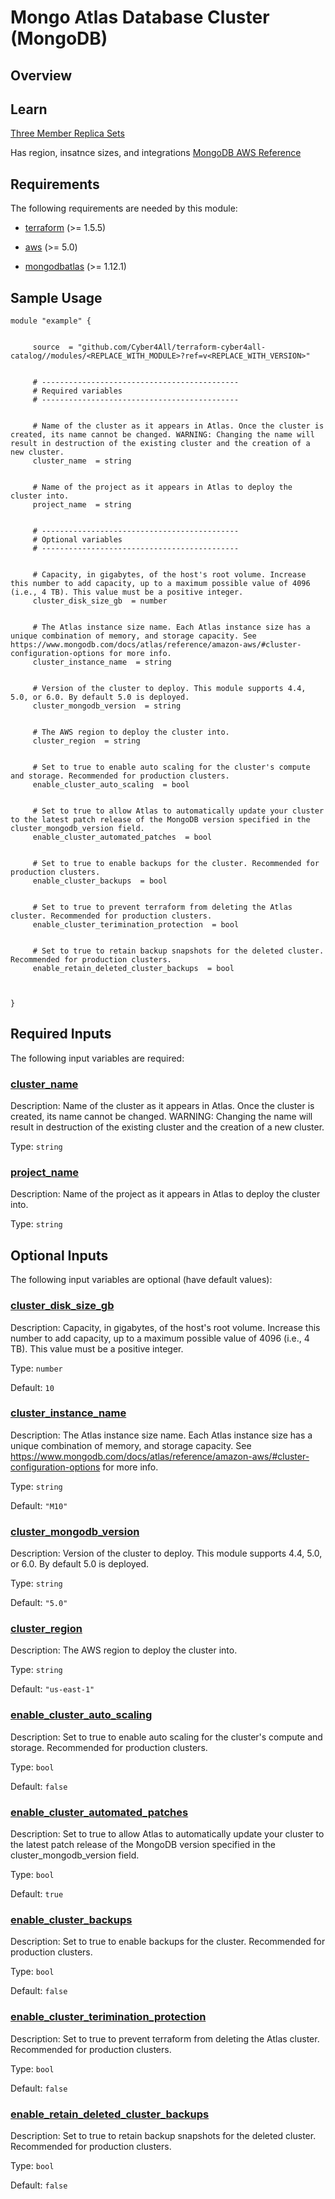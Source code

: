 # Mongo Atlas Database Cluster (MongoDB)

## Overview

## Learn

[Three Member Replica Sets](https://www.mongodb.com/docs/manual/core/replica-set-architecture-three-members/)

Has region, insatnce sizes, and integrations
[MongoDB AWS Reference](https://www.mongodb.com/docs/atlas/reference/amazon-aws/)


<!-- BEGIN_TF_DOCS -->
## Requirements

The following requirements are needed by this module:

- <a name="requirement_terraform"></a> [terraform](#requirement\_terraform) (>= 1.5.5)

- <a name="requirement_aws"></a> [aws](#requirement\_aws) (>= 5.0)

- <a name="requirement_mongodbatlas"></a> [mongodbatlas](#requirement\_mongodbatlas) (>= 1.12.1)

## Sample Usage

```hcl
module "example" {


	 source  = "github.com/Cyber4All/terraform-cyber4all-catalog//modules/<REPLACE_WITH_MODULE>?ref=v<REPLACE_WITH_VERSION>"


	 # --------------------------------------------
	 # Required variables
	 # --------------------------------------------


	 # Name of the cluster as it appears in Atlas. Once the cluster is created, its name cannot be changed. WARNING: Changing the name will result in destruction of the existing cluster and the creation of a new cluster.
	 cluster_name  = string


	 # Name of the project as it appears in Atlas to deploy the cluster into.
	 project_name  = string


	 # --------------------------------------------
	 # Optional variables
	 # --------------------------------------------


	 # Capacity, in gigabytes, of the host's root volume. Increase this number to add capacity, up to a maximum possible value of 4096 (i.e., 4 TB). This value must be a positive integer.
	 cluster_disk_size_gb  = number


	 # The Atlas instance size name. Each Atlas instance size has a unique combination of memory, and storage capacity. See https://www.mongodb.com/docs/atlas/reference/amazon-aws/#cluster-configuration-options for more info.
	 cluster_instance_name  = string


	 # Version of the cluster to deploy. This module supports 4.4, 5.0, or 6.0. By default 5.0 is deployed.
	 cluster_mongodb_version  = string


	 # The AWS region to deploy the cluster into.
	 cluster_region  = string


	 # Set to true to enable auto scaling for the cluster's compute and storage. Recommended for production clusters.
	 enable_cluster_auto_scaling  = bool


	 # Set to true to allow Atlas to automatically update your cluster to the latest patch release of the MongoDB version specified in the cluster_mongodb_version field.
	 enable_cluster_automated_patches  = bool


	 # Set to true to enable backups for the cluster. Recommended for production clusters.
	 enable_cluster_backups  = bool


	 # Set to true to prevent terraform from deleting the Atlas cluster. Recommended for production clusters.
	 enable_cluster_terimination_protection  = bool


	 # Set to true to retain backup snapshots for the deleted cluster. Recommended for production clusters.
	 enable_retain_deleted_cluster_backups  = bool



}
```
## Required Inputs

The following input variables are required:

### <a name="input_cluster_name"></a> [cluster\_name](#input\_cluster\_name)

Description: Name of the cluster as it appears in Atlas. Once the cluster is created, its name cannot be changed. WARNING: Changing the name will result in destruction of the existing cluster and the creation of a new cluster.

Type: `string`

### <a name="input_project_name"></a> [project\_name](#input\_project\_name)

Description: Name of the project as it appears in Atlas to deploy the cluster into.

Type: `string`

## Optional Inputs

The following input variables are optional (have default values):

### <a name="input_cluster_disk_size_gb"></a> [cluster\_disk\_size\_gb](#input\_cluster\_disk\_size\_gb)

Description: Capacity, in gigabytes, of the host's root volume. Increase this number to add capacity, up to a maximum possible value of 4096 (i.e., 4 TB). This value must be a positive integer.

Type: `number`

Default: `10`

### <a name="input_cluster_instance_name"></a> [cluster\_instance\_name](#input\_cluster\_instance\_name)

Description: The Atlas instance size name. Each Atlas instance size has a unique combination of memory, and storage capacity. See https://www.mongodb.com/docs/atlas/reference/amazon-aws/#cluster-configuration-options for more info.

Type: `string`

Default: `"M10"`

### <a name="input_cluster_mongodb_version"></a> [cluster\_mongodb\_version](#input\_cluster\_mongodb\_version)

Description: Version of the cluster to deploy. This module supports 4.4, 5.0, or 6.0. By default 5.0 is deployed.

Type: `string`

Default: `"5.0"`

### <a name="input_cluster_region"></a> [cluster\_region](#input\_cluster\_region)

Description: The AWS region to deploy the cluster into.

Type: `string`

Default: `"us-east-1"`

### <a name="input_enable_cluster_auto_scaling"></a> [enable\_cluster\_auto\_scaling](#input\_enable\_cluster\_auto\_scaling)

Description: Set to true to enable auto scaling for the cluster's compute and storage. Recommended for production clusters.

Type: `bool`

Default: `false`

### <a name="input_enable_cluster_automated_patches"></a> [enable\_cluster\_automated\_patches](#input\_enable\_cluster\_automated\_patches)

Description: Set to true to allow Atlas to automatically update your cluster to the latest patch release of the MongoDB version specified in the cluster\_mongodb\_version field.

Type: `bool`

Default: `true`

### <a name="input_enable_cluster_backups"></a> [enable\_cluster\_backups](#input\_enable\_cluster\_backups)

Description: Set to true to enable backups for the cluster. Recommended for production clusters.

Type: `bool`

Default: `false`

### <a name="input_enable_cluster_terimination_protection"></a> [enable\_cluster\_terimination\_protection](#input\_enable\_cluster\_terimination\_protection)

Description: Set to true to prevent terraform from deleting the Atlas cluster. Recommended for production clusters.

Type: `bool`

Default: `false`

### <a name="input_enable_retain_deleted_cluster_backups"></a> [enable\_retain\_deleted\_cluster\_backups](#input\_enable\_retain\_deleted\_cluster\_backups)

Description: Set to true to retain backup snapshots for the deleted cluster. Recommended for production clusters.

Type: `bool`

Default: `false`

<!-- END_TF_DOCS -->